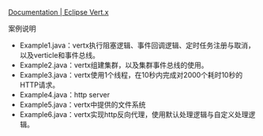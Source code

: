 [Documentation | Eclipse Vert.x](https://vertx.io/docs/)

案例说明

* Example1.java：vertx执行阻塞逻辑、事件回调逻辑、定时任务注册与取消，以及verticle和事件总线。
* Example2.java：vertx组建集群，以及集群事件总线的使用。
* Example3.java：vertx使用1个线程，在10秒内完成对2000个耗时10秒的HTTP请求。
* Example4.java：http server
* Example5.java：vertx中提供的文件系统
* Example6.java：vertx实现http反向代理，使用默认处理逻辑与自定义处理逻辑。